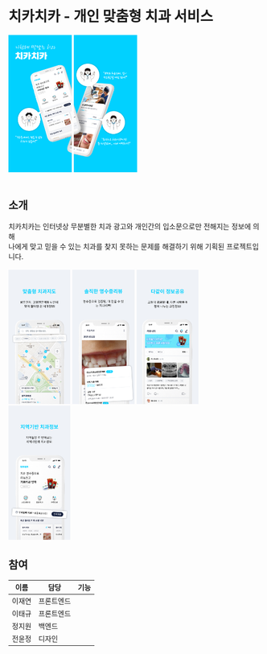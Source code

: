 # 치카치카 - 개인 맞춤형 치과 서비스
<div align="left">
<img width="25%" src="./src/Assets/Images/pages/소개.jpg"/>
<img width="25%" src="./src/Assets/Images/pages/소개2.jpg"/>
</div>

</br>

## 소개
치카치카는 인터넷상 무분별한 치과 광고와 개인간의 입소문으로만 전해지는 정보에 의해 </br>
나에게 맞고 믿을 수 있는 치과를 찾지 못하는 문제를 해결하기 위해 기획된 프로젝트입니다.</br>
<br/>
<img width="24.5%" src="./src/Assets/Images/pages/맞춤형치과지도.jpg"/>
<img width="24.5%" src="./src/Assets/Images/pages/영수증리뷰.jpg"/>
<img width="24.5%" src="./src/Assets/Images/pages/정보공유.jpg"/>
<img width="24.5%" src="./src/Assets/Images/pages/지역기반치과정보.jpg"/>
</br>
## 참여 
|이름|담당|기능|
|----|---|---|
|이재연|프론트엔드||
|이태규|프론트엔드||
|정지원|백엔드||
|전윤정|디자인||
